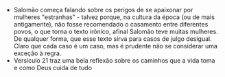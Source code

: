 - Salomão começa falando sobre os perigos de se apaixonar por mulheres "estranhas" - talvez porque, na cultura da época (ou de mais antigamente), não fosse recomendado o casamento entre diferentes povos, o que torna o texto irônico, afinal Salomão teve muitas mulheres. De qualquer forma, que esse texto sirva para casos de julgo desigual. Claro que cada caso é um caso, mas é prudente não se considerar uma exceção à regra.
- Versículo 21 traz uma bela reflexão sobre os caminhos que a vida toma e como Deus cuida de tudo
